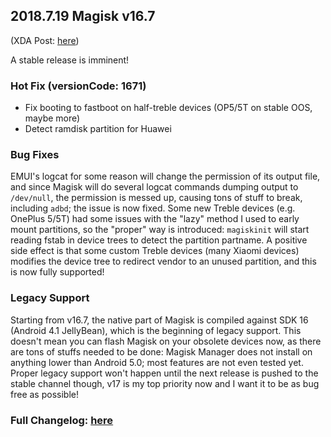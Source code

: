 ## 2018.7.19 Magisk v16.7
(XDA Post: [here](https://forum.xda-developers.com/showpost.php?p=77108384&postcount=44))

A stable release is imminent!

### Hot Fix (versionCode: 1671)
- Fix booting to fastboot on half-treble devices (OP5/5T on stable OOS, maybe more)
- Detect ramdisk partition for Huawei

### Bug Fixes
EMUI's logcat for some reason will change the permission of its output file, and since Magisk will do several logcat commands dumping output to `/dev/null`, the permission is messed up, causing tons of stuff to break, including `adbd`; the issue is now fixed. Some new Treble devices (e.g. OnePlus 5/5T) had some issues with the "lazy" method I used to early mount partitions, so the "proper" way is introduced:  `magiskinit` will start reading fstab in device trees to detect the partition partname. A positive side effect is that some custom Treble devices (many Xiaomi devices) modifies the device tree to redirect vendor to an unused partition, and this is now fully supported!

### Legacy Support
Starting from v16.7, the native part of Magisk is compiled against SDK 16 (Android 4.1 JellyBean), which is the beginning of legacy support. This doesn't mean you can flash Magisk on your obsolete devices now, as there are tons of stuffs needed to be done: Magisk Manager does not install on anything lower than Android 5.0; most features are not even tested yet. Proper legacy support won't happen until the next release is pushed to the stable channel though, v17 is my top priority now and I want it to be as bug free as possible!

### Full Changelog: [here](https://forum.xda-developers.com/showpost.php?p=68966755&postcount=2)
